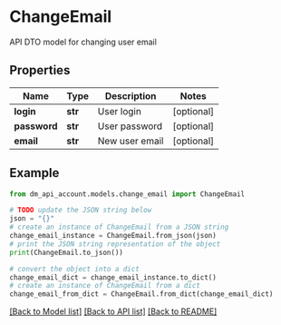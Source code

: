 # ChangeEmail

API DTO model for changing user email

## Properties

Name | Type | Description | Notes
------------ | ------------- | ------------- | -------------
**login** | **str** | User login | [optional]
**password** | **str** | User password | [optional]
**email** | **str** | New user email | [optional]

## Example

```python
from dm_api_account.models.change_email import ChangeEmail

# TODO update the JSON string below
json = "{}"
# create an instance of ChangeEmail from a JSON string
change_email_instance = ChangeEmail.from_json(json)
# print the JSON string representation of the object
print(ChangeEmail.to_json())

# convert the object into a dict
change_email_dict = change_email_instance.to_dict()
# create an instance of ChangeEmail from a dict
change_email_from_dict = ChangeEmail.from_dict(change_email_dict)
```
[[Back to Model list]](../README.md#documentation-for-models) [[Back to API list]](../README.md#documentation-for-api-endpoints) [[Back to README]](../README.md)
